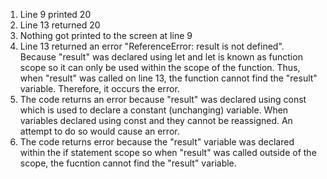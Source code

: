 1. Line 9 printed 20
2. Line 13 returned 20
3. Nothing got printed to the screen at line 9 
4. Line 13 returned an error "ReferenceError: result is not defined". Because "result" was declared using let and let is known as function scope so it can only be used within the scope of the function. Thus, when "result" was called on line 13, the function cannot find the "result" variable. Therefore, it occurs the error.
5. The code returns an error because "result" was declared using const which is used to declare a constant (unchanging) variable. When variables declared using const and they cannot be reassigned. An attempt to do so would cause an error.
6. The code returns error because the "result" variable was declared within the if statement scope so when "result" was called outside of the scope, the fucntion cannot find the "result" variable. 